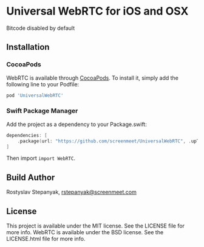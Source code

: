 # Universal WebRTC for iOS and OSX


Bitcode disabled by default

## Installation

### CocoaPods
WebRTC is available through [CocoaPods](http://cocoapods.org). To install
it, simply add the following line to your Podfile:

```ruby
pod 'UniversalWebRTC'
```

### Swift Package Manager
Add the project as a dependency to your Package.swift:
```swift
dependencies: [
    .package(url: "https://github.com/screenmeet/UniversalWebRTC", .upToNextMinor(from: "106.0.7"))
]
```

Then import `import WebRTC`.

## Build Author

Rostyslav Stepanyak, rstepanyak@screenmeet.com

## License
This project is available under the MIT license. See the LICENSE file for more info.
WebRTC is available under the BSD license. See the LICENSE.html file for more info.
